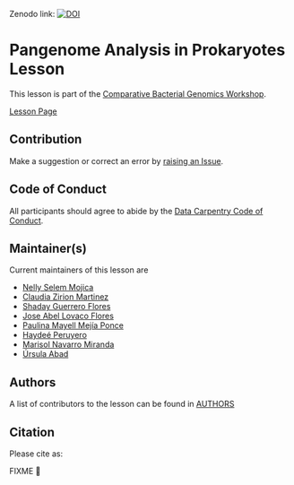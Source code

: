 Zenodo link:  [![DOI](https://zenodo.org/badge/DOI/10.5281/zenodo.7620503.svg)](https://doi.org/10.5281/zenodo.7620503)


# Pangenome Analysis in Prokaryotes Lesson

This lesson is part of the [Comparative Bacterial Genomics Workshop](https://czirion.github.io/comparative-genomics-workshop/).

[Lesson Page](https://paumayell.github.io/pangenomics/index.html)

## Contribution

Make a suggestion or correct an error by [raising an Issue](https://github.com/paumayell/pangenomics/issues).

## Code of Conduct

All participants should agree to abide by the [Data Carpentry Code of Conduct](http://www.datacarpentry.org/code-of-conduct/).

## Maintainer(s)
 
Current maintainers of this lesson are
 
* [Nelly Selem Mojica](https://github.com/nselem)
* [Claudia Zirion Martinez](https://github.com/Czirion)
* [Shaday Guerrero Flores](https://github.com/shadayguerrero)
* [Jose Abel Lovaco Flores](https://github.com/fabel134)
* [Paulina Mayell Mejía Ponce](https://github.com/paumayell)
* [Haydeé Peruyero](https://github.com/HaydeePeruyero)
* [Marisol Navarro Miranda](https://github.com/solnavss)
* [Úrsula Abad](https://github.com/aursula)

## Authors

A list of contributors to the lesson can be found in [AUTHORS](AUTHORS) 

## Citation

Please cite as:

FIXME 💢

